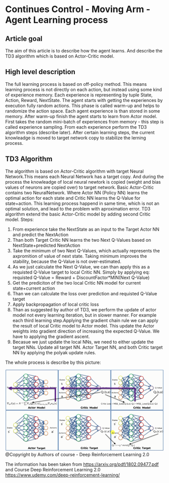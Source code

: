 # Continues Control - Moving Arm - Agent Learning process
## Article goal
The aim of this article is to describe how the agent learns. 
And describe the TD3 algorithm which is based on Actor-Critic model.

## High level description
The full learning process is based on off-policy method. This means learning process is not directly on each action, but instead using some kind of experience memory.
Each experience is representing by tuple State, Action, Reward, NextState.
The agent starts with getting the experiences by execution fully random actions.
This phase is called warm-up and helps to randomize the action space.
Each agent experience is than stored in some memory. 
After warm-up finish the agent starts to learn from Actor model.
First takes the random mini-batch of experiences from memory - this step is called experience sampling.
From each experience perform the TD3 algorithm steps (describe later).
After certain learning steps, the current knowleadge is moved to target network copy to stabilize the lerning process. 

## TD3 Algorithm
The algorithm is based on Actor-Critic algorithm with target Neural Network.This means each Neural Network has a target copy. And during the process the knowleadge of local neural newtork is copied (weight and bias values of neurons are copied over) to target network.
Basic Actor-Critic contains two NeuralNetwork. Where Actor NN (Policy NN) learns the optimal action for each state and Critic NN learns the Q-Value for state+action. This learning process happend in same time, which is not an optimal solution, and lead to the problem with aproximation error. 
TD3 algorithm extend the basic Actor-Critic model by adding second Critic model. 
Steps:
1.  From experience take the NextState as an input to the Target Actor NN and predict the NextAction
2.  Than both Target Critic NN learns the two Next Q-Values based on NextState+predicted NextAction
3.  Take the minimum of two Next Q-Values, which actually represents the axpromition of value of next state.
    Taking minimum improves the stability, because the Q-Value is not over-estimated.
4.  As we just calculate the Next Q-Value, we can than apply this as a requisted Q-Value target to local Critic NN. 
    Simply by applying eq: requisted Q-Value = Reward + DiscountFactor*MIN(Next Q-Value)
5.  Get the prediciton of the two local Critic NN model for current state+current action
6.  Than we can calculate the loss over prediction and requisted Q-Value target
7.  Apply backpropagation of local critic loss
8.  Than as suggested by author of TD3, we perform the update of actor model not every learning iteration, but in slower manner.
    For example each third learning step.Applying the gradient chain rule we can apply the result of local Critic model to Actor model.
    This update the Actor weights into gradient direction of increasing the expected Q-Value. We have to applying the gradient ascent.
9.  Becasue we just update the local NNs, we need to either update the target NNs. 
    Update all target NN. Actor Target NN, and both Critic target NN by applying the polyak update rules. 
 
The whole process is describe by this picture:

![Model](https://github.com/pkasala/ContinuesControl/blob/master/model_explain.png)
@Copyright by Authors of course - Deep Reinforcement Learning 2.0

The information has been taken from https://arxiv.org/pdf/1802.09477.pdf and Course Deep Reinforcement Learning 2.0 https://www.udemy.com/deep-reinforcement-learning/



        



